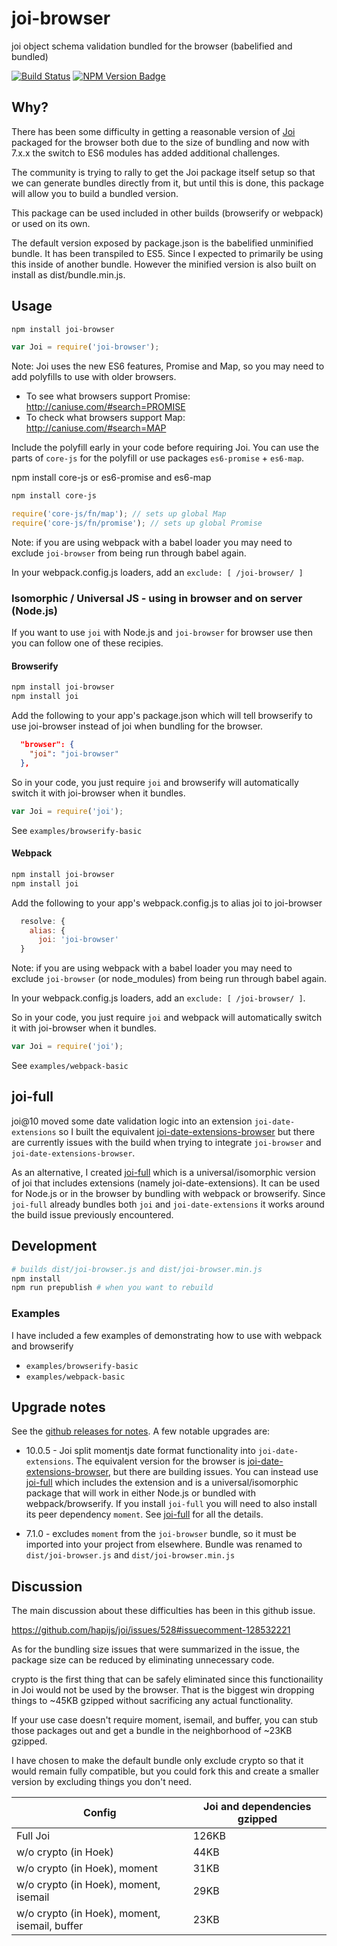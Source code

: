 # joi-browser

joi object schema validation bundled for the browser (babelified and bundled)

[![Build Status](https://secure.travis-ci.org/jeffbski/joi-browser.png?branch=master)](http://travis-ci.org/jeffbski/joi-browser) [![NPM Version Badge](https://img.shields.io/npm/v/joi-browser.svg)](https://www.npmjs.com/package/joi-browser)

## Why?

There has been some difficulty in getting a reasonable version of [Joi](https://github.com/hapijs/joi) packaged for the browser both due to the size of bundling and now with 7.x.x the switch to ES6 modules has added additional challenges.

The community is trying to rally to get the Joi package itself setup so that we can generate bundles directly from it, but until this is done, this package will allow you to build a bundled version.

This package can be used included in other builds (browserify or webpack) or used on its own.

The default version exposed by package.json is the babelified unminified bundle. It has been transpiled to ES5. Since I expected to primarily be using this inside of another bundle. However the minified version is also built on install as dist/bundle.min.js.

## Usage


```bash
npm install joi-browser
```

```javascript
var Joi = require('joi-browser');
```

Note: Joi uses the new ES6 features, Promise and Map, so you may need to add polyfills to use with older browsers.

 - To see what browsers support Promise: http://caniuse.com/#search=PROMISE
 - To check what browsers support Map: http://caniuse.com/#search=MAP

Include the polyfill early in your code before requiring Joi. You can use the parts of `core-js` for the polyfill or use packages `es6-promise` + `es6-map`.

npm install core-js or es6-promise and es6-map
```bash
npm install core-js
```

```js
require('core-js/fn/map'); // sets up global Map
require('core-js/fn/promise'); // sets up global Promise
```

Note: if you are using webpack with a babel loader you may need to exclude `joi-browser` from being run through babel again.

In your webpack.config.js loaders, add an `exclude: [ /joi-browser/ ]`


### Isomorphic / Universal JS - using in browser and on server (Node.js)

If you want to use `joi` with Node.js and `joi-browser` for browser use then you can follow one of these recipies.

#### Browserify

```bash
npm install joi-browser
npm install joi
```

Add the following to your app's package.json which will tell browserify to use joi-browser instead of joi when bundling for the browser.

```json
  "browser": {
    "joi": "joi-browser"
  },
```

So in your code, you just require `joi` and browserify will automatically switch it with joi-browser when it bundles.

```javascript
var Joi = require('joi');
```

See `examples/browserify-basic`

#### Webpack

```bash
npm install joi-browser
npm install joi
```

Add the following to your app's webpack.config.js to alias joi to joi-browser

```javascript
  resolve: {
    alias: {
      joi: 'joi-browser'
  }
```

Note: if you are using webpack with a babel loader you may need to exclude `joi-browser` (or node_modules) from being run through babel again.

In your webpack.config.js loaders, add an `exclude: [ /joi-browser/ ]`.



So in your code, you just require `joi` and webpack will automatically switch it with joi-browser when it bundles.

```javascript
var Joi = require('joi');
```

See `examples/webpack-basic`

## joi-full

joi@10 moved some date validation logic into an extension `joi-date-extensions` so I built the equivalent [joi-date-extensions-browser](https://github.com/jeffbski/joi-date-extensions-browser) but there are currently issues with the build when trying to integrate `joi-browser` and `joi-date-extensions-browser`.

As an alternative, I created [joi-full](https://github.com/jeffbski/joi-full) which is a universal/isomorphic version of joi that includes extensions (namely joi-date-extensions). It can be used for Node.js or in the browser by bundling with webpack or browserify. Since `joi-full` already bundles both `joi` and `joi-date-extensions` it works around the build issue previously encountered.


## Development

```bash
# builds dist/joi-browser.js and dist/joi-browser.min.js
npm install
npm run prepublish # when you want to rebuild
```

### Examples

I have included a few examples of demonstrating how to use with webpack and browserify

 - `examples/browserify-basic`
 - `examples/webpack-basic`

## Upgrade notes

See the [github releases for notes](https://github.com/jeffbski/joi-browser/releases). A few notable upgrades are:

 - 10.0.5 - Joi split momentjs date format functionality into `joi-date-extensions`. The equivalent version for the browser is [joi-date-extensions-browser](https://github.com/jeffbski/joi-date-extensions-browser), but there are building issues. You can instead use [joi-full](https://github.com/jeffbski/joi-full) which includes the extension and is a universal/isomorphic package that will work in either Node.js or bundled with webpack/browserify. If you install `joi-full` you will need to also install its peer dependency `moment`. See [joi-full](https://github.com/jeffbski/joi-full) for all the details.

 - 7.1.0 - excludes `moment` from the `joi-browser` bundle, so it must be imported into your project from elsewhere. Bundle was renamed to `dist/joi-browser.js` and `dist/joi-browser.min.js`

## Discussion

The main discussion about these difficulties has been in this github issue.

https://github.com/hapijs/joi/issues/528#issuecomment-128532221

As for the bundling size issues that were summarized in the issue, the package size can be reduced by eliminating unnecessary code.

crypto is the first thing that can be safely eliminated since this functionaility in Joi would not be used by the browser. That is the biggest win dropping things to ~45KB gzipped without sacrificing any actual functionality.

If your use case doesn't require moment, isemail, and buffer, you can stub those packages out and get a bundle in the neighborhood of ~23KB gzipped.

I have chosen to make the default bundle only exclude crypto so that it would remain fully compatible, but you could fork this and create a smaller version by excluding things you don't need.

| Config | Joi and dependencies gzipped |
|----------|------------------------------------------|
| Full Joi | 126KB |
| w/o crypto (in Hoek) | 44KB |
| w/o crypto (in Hoek), moment | 31KB |
| w/o crypto (in Hoek), moment, isemail | 29KB |
| w/o crypto (in Hoek), moment, isemail, buffer | 23KB |
